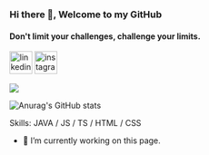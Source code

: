 ### Hi there 👋, Welcome to my GitHub
#### Don't limit your challenges, challenge your limits.

[<img src='https://cdn-icons-png.flaticon.com/512/3955/3955051.png' alt='linkedin' height='40'>](https://www.linkedin.com/in/andre-nunes-rosa//)  [<img src='https://cdn-icons-png.flaticon.com/512/3955/3955024.png' alt='instagram' height='40'>](https://www.instagram.com/andre_cranio/)  

![](https://steemitimages.com/DQmZCo76MUSeg8WNYUqr9UMGig3kufJWfENY337KfSbpoJC/miau.gif)

![Anurag's GitHub stats](https://github-readme-stats.vercel.app/api?username=andretnr&show_icons=true&theme=tokyonight)

Skills: JAVA / JS / TS / HTML / CSS

- 🔭 I’m currently working on this page. 




